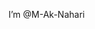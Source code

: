  I’m @M-Ak-Nahari
<!---
M-Ak-Nahari/M-Ak-Nahari is a ✨ special ✨ repository because its `README.md` (this file) appears on your GitHub profile.
You can click the Preview link to take a look at your changes.
--->

